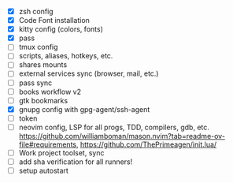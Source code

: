 - [x] zsh config
- [x] Code Font installation
- [x] kitty config (colors, fonts)
- [x] pass
- [ ] tmux config
- [ ] scripts, aliases, hotkeys, etc.
- [ ] shares mounts
- [ ] external services sync (browser, mail, etc.)
- [ ] pass sync
- [ ] books workflow v2
- [ ] gtk bookmarks
- [x] gnupg config with gpg-agent/ssh-agent
- [ ] token
- [ ] neovim config, LSP for all progs, TDD, compilers, gdb, etc. https://github.com/williamboman/mason.nvim?tab=readme-ov-file#requirements, https://github.com/ThePrimeagen/init.lua/
- [ ] Work project toolset, sync
- [ ] add sha verification for all runners!
- [ ] setup autostart
